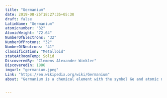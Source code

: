 ```yaml
---
title: "Germanium"
date: 2019-08-25T18:27:35+05:30
draft: false
LatinName: "Germanium"
atomicnumber: "32"
AtomicWeight: "72.64"
NumberOfElectrons: "32"
NumberOfProtons: "32"
NumberOfNeutrons: "41" 
classification: "Metalloid"
stateAtRoomTemp: Solid
DiscoveredBy: "Clemens Alexander Winkler" 
DiscoveredIn: 1886 
imgurl: "germanium.jpeg"
Link: "https://en.wikipedia.org/wiki/Germanium"
about: "Germanium is a chemical element with the symbol Ge and atomic number 32. It is a lustrous, hard-brittle, grayish-white metalloid in the carbon group, chemically similar to its group neighbours silicon and tin. Pure germanium is a semiconductor with an appearance similar to elemental silicon. Like silicon, germanium naturally reacts and forms complexes with oxygen in nature."


---
```



